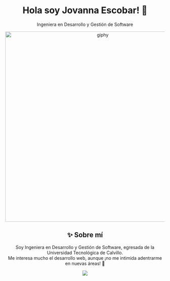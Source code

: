 <div align="center">
<h1>Hola soy Jovanna Escobar! 👋</h1>

Ingeniera en Desarrollo y Gestión de Software
</div>
<div align="center">
  <img src="https://i.pinimg.com/originals/79/9e/0d/799e0d7779f6ea6c3a89885ff60c55af.gif" alt="giphy" width="600"/>

</div>

<div align="center">
  <h2>✨ Sobre mí</h2>
  
  <p align="center">
    Soy Ingeniera en Desarrollo y Gestión de Software, egresada de la Universidad Tecnológica de Calvillo. <br/>
    Me interesa mucho el desarrollo web, aunque ¡no me intimida adentrarme en nuevas áreas! 🔭
  </p>

  <img src="https://github.com/badges/shields/raw/master/package.json" />

</div>
<!--
**Joovs/Joovs** is a ✨ _special_ ✨ repository because its `README.md` (this file) appears on your GitHub profile.
![Banner](https://media.licdn.com/dms/image/D4D16AQHptk7Sg0hw0g/profile-displaybackgroundimage-shrink_350_1400/0/1711123517947?e=1721865600&v=beta&t=7JRZ53Sht8tApJaW-_knj5-PNZmI4frAbh8JnBoT2Y4)

Here are some ideas to get you started:

- 🔭 I’m currently working on ...
- 🌱 I’m currently learning ...
- 👯 I’m looking to collaborate on ...
- 🤔 I’m looking for help with ...
- 💬 Ask me about ...
- 📫 How to reach me: ...
- 😄 Pronouns: ...
- ⚡ Fun fact: ...
-->
